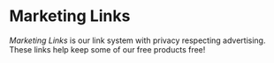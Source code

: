 # Marketing Links

_Marketing Links_ is our link system with privacy respecting advertising. These links help keep some of our free products free!
